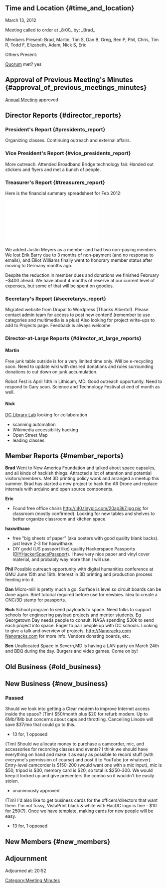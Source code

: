 ## Time and Location {#time_and_location}

March 13, 2012

Meeting called to order at \_8:00\_ by: \_Brad\_

Members Present: Brad, Martin, Tim S, Dan B, Greg, Ben P, Phil, Chris,
Tim R, Todd F, Elizabeth, Adam, Nick S, Eric

Others Present:

[Quorum](Quorum) met? yes

## Approval of Previous Meeting's Minutes {#approval_of_previous_meetings_minutes}

[Annual
Meeting](http://wiki.hacdc.org/index.php/Annual_Meeting_2012%7C2012)
approved

## Director Reports {#director_reports}

### President's Report {#presidents_report}

Organizing classes. Continuing outreach and external affairs.

### Vice President's Report {#vice_presidents_report}

More outreach. Attended Broadband Bridge technology fair. Handed out
stickers and flyers and met a bunch of people.

### Treasurer's Report {#treasurers_report}

Here is the financial summary spreadsheet for Feb 2012:
![](HacDC_Financials_Feb_2012.pdf "HacDC_Financials_Feb_2012.pdf")

We added Justin Meyers as a member and had two non-paying members. We
lost Erik Barry due to 3 months of non-payment (and no response to
emails), and Elliot Williams finally went to honorary member status
after moving to Germany months ago.

Despite the reduction in member dues and donations we finished February
\~\$400 ahead. We have about 4 months of reserve at our current level of
expenses, but some of that will be spent on goodies.

### Secretary's Report {#secretarys_report}

Migrated website from Drupal to Wordpress (Thanks Alberto!). Please
contact admin team for access to post new content! (remember to use
categories and multimedia is a plus) Also looking for project write-ups
to add to Projects page. Feedback is always welcome.

### Director-at-Large Reports {#director_at_large_reports}

#### Martin

Free junk table outside is for a very limited time only. Will be
e-recycling soon. Need to update wiki with desired donations and rules
surrounding donations to cut down on junk accumulation.

Robot Fest is April 14th in Lithicum, MD. Good outreach opportunity.
Need to respond to Gary soon. Science and Technology Festival at end of
month as well.

#### Nick

[DC Library Lab](http://wikidc.org/wiki/Library_Lab) looking for
collaboration

-   scanning automation
-   Wikimedia accessibility hacking
-   Open Street Map
-   leading classes

## Member Reports {#member_reports}

**Brad** Went to New America Foundation and talked about space capsules,
and all kinds of hackish things. Attracted a lot of attention and
potential visitors/members. Met 3D printing policy wonk and arranged a
meetup this summer. Brad has started a new project to hack the AR Drone
and replace internals with arduino and open source components.

**Eric**

-   Found free office chairs [http://i40.tinypic.com/20ap3k7.jpg
    pic](http://i40.tinypic.com/20ap3k7.jpg_pic) for
    classroom (mostly confirmed). Looking for new tables and shelves to
    better organize classroom and kitchen space.

**haxwithaxe**

-   free "big sheets of paper" (aka posters with good quality blank
    backs). just leave 2-3 for haxwithaxe.
-   DIY godd (US passport like) quality Hackerspace Passports
    ([DIYHackerSpacePassport](DIYHackerSpacePassport)). I
    have very nice paper and vinyl cover material, and probably way more
    than I will use.

**Phil** Possible outreach opportunity with digital humanities
conference at GMU June 15th and 16th. Interest in 3D printing and
production process feeding into it.

**Dan** Micro-mill is pretty much a go. Surface is level so circuit
boards can be done again. Brief tutorial required before use for
newbies. Idea to create a CNC/3D stamp for passports.

**Rich** School program to send payloads to space. Need folks to support
schools for engineering payload projects and mentor students. Eg
Georgetown Day needs people to consult. NASA spending \$30k to send each
project into space. Eager to pair people up with DC schools. Looking to
give a talk and overview of projects. [http://Nanoracks.com
Nanoracks.com](http://Nanoracks.com_Nanoracks.com) for more
info. Vendors donating boards, etc.

**Ben** Unallocated Space in Severn,MD is having a LAN party on March
24th and BBQ during the day. Burgers and video games. Come on by!

## Old Business {#old_business}

## New Business {#new_business}

### Passed

Should we look into getting a Clear modem to improve Internet access
inside the space? (Tim) \$50/month plus \$20 for refurb modem. Up to
6Mb/1Mb but concerns about caps and throttling. Cancelling Linode will
save \$37/mo that could go to this.

-   13 for, 1 opposed

(Tim) Should we allocate money to purchase a camcorder, mic, and
accessories for recording classes and events? I think we should have
everything on hand and make it as easy as possible to record stuff (with
everyone's permission of course) and post it to YouTube (or whatever).
Entry-level camcorder is \$150-200 (would want one with a mic input),
mic is \$50, tripod is \$30, memory card is \$20, so total is \$250-300.
We would keep it locked up and give presenters the combo so it wouldn't
be easily stolen.

-   unanimously approved

(Tim) I'd also like to get business cards for the officers/directors
that want them. I'm not fussy, VistaPrint black & white with HacDC logo
is fine - \$10 for 250(?). Once we have template, making cards for new
people will be easy.

-   13 for, 1 opposed

## New Members {#new_members}

## Adjournment

Adjourned at: 20:52

[Category:Meeting Minutes](Category:Meeting_Minutes)
